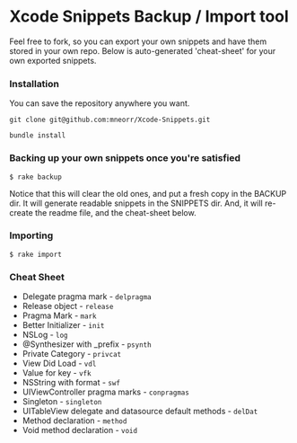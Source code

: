 # Xcode Snippets Backup / Import tool

Feel free to fork, so you can export your own snippets and have them stored in your own repo.
Below is auto-generated 'cheat-sheet' for your own exported snippets.

### Installation

You can save the repository anywhere you want.
```
git clone git@github.com:mneorr/Xcode-Snippets.git

bundle install
```

### Backing up your own snippets once you're satisfied
```
$ rake backup
```
Notice that this will clear the old ones, and put a fresh copy in the BACKUP dir.
It will generate readable snippets in the SNIPPETS dir.
And, it will re-create the readme file, and the cheat-sheet below.


### Importing
```
$ rake import
```


### Cheat Sheet
		
* Delegate pragma mark - `delpragma`
* Release object - `release`
* Pragma Mark - `mark`
* Better Initializer - `init`
* NSLog - `log`
* @Synthesizer with _prefix - `psynth`
* Private Category - `privcat`
* View Did Load - `vdl`
* Value for key - `vfk`
* NSString with format - `swf`
* UIViewController pragma marks - `conpragmas`
* Singleton - `singleton`
* UITableView delegate and datasource default methods - `delDat`
* Method declaration - `method`
* Void method declaration - `void`
